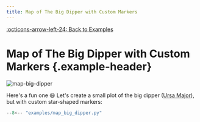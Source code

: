 ```yaml
---
title: Map of The Big Dipper with Custom Markers
---
```

[:octicons-arrow-left-24: Back to Examples](/examples)

# Map of The Big Dipper with Custom Markers {.example-header}

![map-big-dipper](/images/examples/map_big_dipper.png)

Here's a fun one 😃 Let's create a small plot of the big dipper ([Ursa Major](https://en.wikipedia.org/wiki/Ursa_Major)), but with custom star-shaped markers:

```python
--8<-- "examples/map_big_dipper.py"
```


